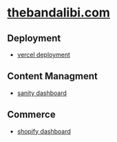 # [thebandalibi.com](https://thebandalibi.com/)

## Deployment

- [vercel deployment](https://vercel.com/crvouga/the-band-alibi)

## Content Managment

- [sanity dashboard](https://www.sanity.io/teams/personal/project/mswm483g/settings)

## Commerce

- [shopify dashboard](https://the-band-alibi-merch.myshopify.com/admin)
